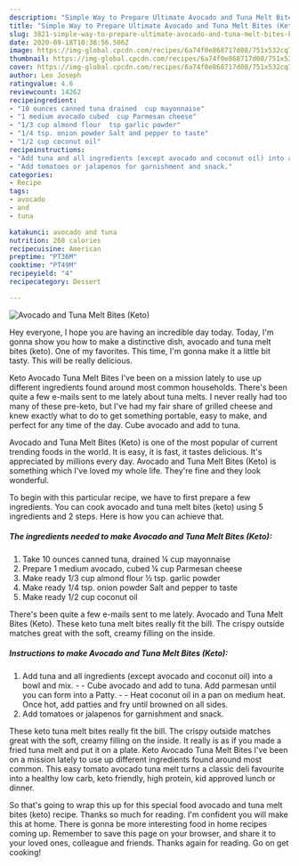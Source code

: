 ```yaml
---
description: "Simple Way to Prepare Ultimate Avocado and Tuna Melt Bites (Keto)"
title: "Simple Way to Prepare Ultimate Avocado and Tuna Melt Bites (Keto)"
slug: 3821-simple-way-to-prepare-ultimate-avocado-and-tuna-melt-bites-keto
date: 2020-09-18T10:38:56.506Z
image: https://img-global.cpcdn.com/recipes/6a74f0e868717d08/751x532cq70/avocado-and-tuna-melt-bites-keto-recipe-main-photo.jpg
thumbnail: https://img-global.cpcdn.com/recipes/6a74f0e868717d08/751x532cq70/avocado-and-tuna-melt-bites-keto-recipe-main-photo.jpg
cover: https://img-global.cpcdn.com/recipes/6a74f0e868717d08/751x532cq70/avocado-and-tuna-melt-bites-keto-recipe-main-photo.jpg
author: Leo Joseph
ratingvalue: 4.6
reviewcount: 14262
recipeingredient:
- "10 ounces canned tuna drained  cup mayonnaise"
- "1 medium avocado cubed  cup Parmesan cheese"
- "1/3 cup almond flour  tsp garlic powder"
- "1/4 tsp. onion powder Salt and pepper to taste"
- "1/2 cup coconut oil"
recipeinstructions:
- "Add tuna and all ingredients (except avocado and coconut oil) into a bowl and mix.  Cube avocado and add to tuna. Add parmesan until you can form into a Patty.   Heat coconut oil in a pan on medium heat. Once hot, add patties and fry until browned on all sides."
- "Add tomatoes or jalapenos for garnishment and snack."
categories:
- Recipe
tags:
- avocado
- and
- tuna

katakunci: avocado and tuna 
nutrition: 268 calories
recipecuisine: American
preptime: "PT36M"
cooktime: "PT49M"
recipeyield: "4"
recipecategory: Dessert

---
```



![Avocado and Tuna Melt Bites (Keto)](https://img-global.cpcdn.com/recipes/6a74f0e868717d08/751x532cq70/avocado-and-tuna-melt-bites-keto-recipe-main-photo.jpg)

Hey everyone, I hope you are having an incredible day today. Today, I'm gonna show you how to make a distinctive dish, avocado and tuna melt bites (keto). One of my favorites. This time, I'm gonna make it a little bit tasty. This will be really delicious.

Keto Avocado Tuna Melt Bites I&#39;ve been on a mission lately to use up different ingredients found around most common households. There&#39;s been quite a few e-mails sent to me lately about tuna melts. I never really had too many of these pre-keto, but I&#39;ve had my fair share of grilled cheese and knew exactly what to do to get something portable, easy to make, and perfect for any time of the day. Cube avocado and add to tuna.

Avocado and Tuna Melt Bites (Keto) is one of the most popular of current trending foods in the world. It is easy, it is fast, it tastes delicious. It's appreciated by millions every day. Avocado and Tuna Melt Bites (Keto) is something which I've loved my whole life. They're fine and they look wonderful.


To begin with this particular recipe, we have to first prepare a few ingredients. You can cook avocado and tuna melt bites (keto) using 5 ingredients and 2 steps. Here is how you can achieve that.

<!--inarticleads1-->

##### The ingredients needed to make Avocado and Tuna Melt Bites (Keto):

1. Take 10 ounces canned tuna, drained ¼ cup mayonnaise
1. Prepare 1 medium avocado, cubed ¼ cup Parmesan cheese
1. Make ready 1/3 cup almond flour ½ tsp. garlic powder
1. Make ready 1/4 tsp. onion powder Salt and pepper to taste
1. Make ready 1/2 cup coconut oil


There&#39;s been quite a few e-mails sent to me lately. Avocado and Tuna Melt Bites (Keto). These keto tuna melt bites really fit the bill. The crispy outside matches great with the soft, creamy filling on the inside. 

<!--inarticleads2-->

##### Instructions to make Avocado and Tuna Melt Bites (Keto):

1. Add tuna and all ingredients (except avocado and coconut oil) into a bowl and mix. -  - Cube avocado and add to tuna. Add parmesan until you can form into a Patty.  -  - Heat coconut oil in a pan on medium heat. Once hot, add patties and fry until browned on all sides.
1. Add tomatoes or jalapenos for garnishment and snack.


These keto tuna melt bites really fit the bill. The crispy outside matches great with the soft, creamy filling on the inside. It really is as if you made a fried tuna melt and put it on a plate. Keto Avocado Tuna Melt Bites I&#39;ve been on a mission lately to use up different ingredients found around most common. This easy tomato avocado tuna melt turns a classic deli favourite into a healthy low carb, keto friendly, high protein, kid approved lunch or dinner. 

So that's going to wrap this up for this special food avocado and tuna melt bites (keto) recipe. Thanks so much for reading. I'm confident you will make this at home. There is gonna be more interesting food in home recipes coming up. Remember to save this page on your browser, and share it to your loved ones, colleague and friends. Thanks again for reading. Go on get cooking!
